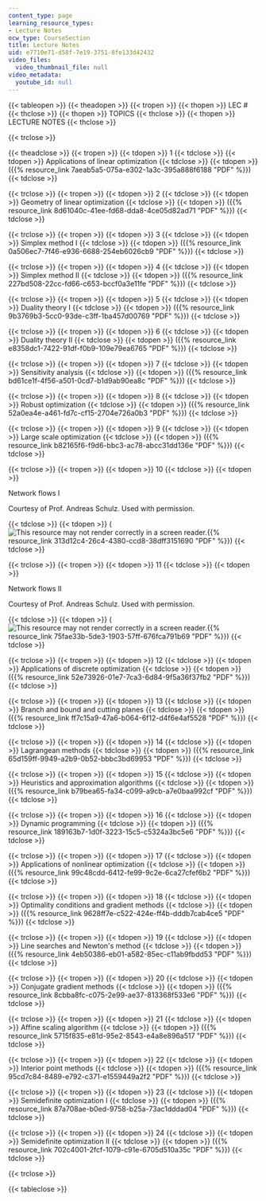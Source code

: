 ```yaml
---
content_type: page
learning_resource_types:
- Lecture Notes
ocw_type: CourseSection
title: Lecture Notes
uid: e7710e71-d58f-7e19-3751-8fe133d42432
video_files:
  video_thumbnail_file: null
video_metadata:
  youtube_id: null
---
```


{{< tableopen >}}
{{< theadopen >}}
{{< tropen >}}
{{< thopen >}}
LEC #
{{< thclose >}}
{{< thopen >}}
TOPICS
{{< thclose >}}
{{< thopen >}}
LECTURE NOTES
{{< thclose >}}

{{< trclose >}}

{{< theadclose >}}
{{< tropen >}}
{{< tdopen >}}
1
{{< tdclose >}}
{{< tdopen >}}
Applications of linear optimization
{{< tdclose >}}
{{< tdopen >}}
({{% resource_link 7aeab5a5-075a-e302-1a3c-395a888f6188 "PDF" %}})
{{< tdclose >}}

{{< trclose >}}
{{< tropen >}}
{{< tdopen >}}
2
{{< tdclose >}}
{{< tdopen >}}
Geometry of linear optimization
{{< tdclose >}}
{{< tdopen >}}
({{% resource_link 8d61040c-41ee-fd68-dda8-4ce05d82ad71 "PDF" %}})
{{< tdclose >}}

{{< trclose >}}
{{< tropen >}}
{{< tdopen >}}
3
{{< tdclose >}}
{{< tdopen >}}
Simplex method I
{{< tdclose >}}
{{< tdopen >}}
({{% resource_link 0a506ec7-7f46-e936-6688-254eb6026cb9 "PDF" %}})
{{< tdclose >}}

{{< trclose >}}
{{< tropen >}}
{{< tdopen >}}
4
{{< tdclose >}}
{{< tdopen >}}
Simplex method II
{{< tdclose >}}
{{< tdopen >}}
({{% resource_link 227bd508-22cc-fd66-c653-bccf0a3e11fe "PDF" %}})
{{< tdclose >}}

{{< trclose >}}
{{< tropen >}}
{{< tdopen >}}
5
{{< tdclose >}}
{{< tdopen >}}
Duality theory I
{{< tdclose >}}
{{< tdopen >}}
({{% resource_link 9b3769b3-5cc0-93de-c3ff-1ba457d00769 "PDF" %}})
{{< tdclose >}}

{{< trclose >}}
{{< tropen >}}
{{< tdopen >}}
6
{{< tdclose >}}
{{< tdopen >}}
Duality theory II
{{< tdclose >}}
{{< tdopen >}}
({{% resource_link e8358dc1-7422-91df-f0b9-109e79ea6765 "PDF" %}})
{{< tdclose >}}

{{< trclose >}}
{{< tropen >}}
{{< tdopen >}}
7
{{< tdclose >}}
{{< tdopen >}}
Sensitivity analysis
{{< tdclose >}}
{{< tdopen >}}
({{% resource_link bd61ce1f-4f56-a501-0cd7-b1d9ab90ea8c "PDF" %}})
{{< tdclose >}}

{{< trclose >}}
{{< tropen >}}
{{< tdopen >}}
8
{{< tdclose >}}
{{< tdopen >}}
Robust optimization
{{< tdclose >}}
{{< tdopen >}}
({{% resource_link 52a0ea4e-a461-fd7c-cf15-2704e726a0b3 "PDF" %}})
{{< tdclose >}}

{{< trclose >}}
{{< tropen >}}
{{< tdopen >}}
9
{{< tdclose >}}
{{< tdopen >}}
Large scale optimization
{{< tdclose >}}
{{< tdopen >}}
({{% resource_link b82165f6-f9d6-bbc3-ac78-abcc31dd136e "PDF" %}})
{{< tdclose >}}

{{< trclose >}}
{{< tropen >}}
{{< tdopen >}}
10
{{< tdclose >}}
{{< tdopen >}}


Network flows I

Courtesy of Prof. Andreas Schulz. Used with permission.


{{< tdclose >}}
{{< tdopen >}}
(![This resource may not render correctly in a screen reader.](/images/inacessible.gif){{% resource_link 313d12c4-26c4-4380-ccd8-38dff3151690 "PDF" %}})
{{< tdclose >}}

{{< trclose >}}
{{< tropen >}}
{{< tdopen >}}
11
{{< tdclose >}}
{{< tdopen >}}


Network flows II

Courtesy of Prof. Andreas Schulz. Used with permission.


{{< tdclose >}}
{{< tdopen >}}
(![This resource may not render correctly in a screen reader.](/images/inacessible.gif){{% resource_link 75fae33b-5de3-1903-57ff-676fca791b69 "PDF" %}})
{{< tdclose >}}

{{< trclose >}}
{{< tropen >}}
{{< tdopen >}}
12
{{< tdclose >}}
{{< tdopen >}}
Applications of discrete optimization
{{< tdclose >}}
{{< tdopen >}}
({{% resource_link 52e73926-01e7-7ca3-6d84-9f5a36f37fb2 "PDF" %}})
{{< tdclose >}}

{{< trclose >}}
{{< tropen >}}
{{< tdopen >}}
13
{{< tdclose >}}
{{< tdopen >}}
Branch and bound and cutting planes
{{< tdclose >}}
{{< tdopen >}}
({{% resource_link ff7c15a9-47a6-b064-6f12-d4f6e4af5528 "PDF" %}})
{{< tdclose >}}

{{< trclose >}}
{{< tropen >}}
{{< tdopen >}}
14
{{< tdclose >}}
{{< tdopen >}}
Lagrangean methods
{{< tdclose >}}
{{< tdopen >}}
({{% resource_link 65d159ff-9949-a2b9-0b52-bbbc3bd69953 "PDF" %}})
{{< tdclose >}}

{{< trclose >}}
{{< tropen >}}
{{< tdopen >}}
15
{{< tdclose >}}
{{< tdopen >}}
Heuristics and approximation algorithms
{{< tdclose >}}
{{< tdopen >}}
({{% resource_link b79bea65-fa34-c099-a9cb-a7e0baa992cf "PDF" %}})
{{< tdclose >}}

{{< trclose >}}
{{< tropen >}}
{{< tdopen >}}
16
{{< tdclose >}}
{{< tdopen >}}
Dynamic programming
{{< tdclose >}}
{{< tdopen >}}
({{% resource_link 189163b7-1d0f-3223-15c5-c5324a3bc5e6 "PDF" %}})
{{< tdclose >}}

{{< trclose >}}
{{< tropen >}}
{{< tdopen >}}
17
{{< tdclose >}}
{{< tdopen >}}
Applications of nonlinear optimization
{{< tdclose >}}
{{< tdopen >}}
({{% resource_link 99c48cdd-6412-fe99-9c2e-6ca27cfef6b2 "PDF" %}})
{{< tdclose >}}

{{< trclose >}}
{{< tropen >}}
{{< tdopen >}}
18
{{< tdclose >}}
{{< tdopen >}}
Optimality conditions and gradient methods
{{< tdclose >}}
{{< tdopen >}}
({{% resource_link 9628ff7e-c522-424e-ff4b-dddb7cab4ce5 "PDF" %}})
{{< tdclose >}}

{{< trclose >}}
{{< tropen >}}
{{< tdopen >}}
19
{{< tdclose >}}
{{< tdopen >}}
Line searches and Newton's method
{{< tdclose >}}
{{< tdopen >}}
({{% resource_link 4eb50386-eb01-a582-85ec-c11ab9fbdd53 "PDF" %}})
{{< tdclose >}}

{{< trclose >}}
{{< tropen >}}
{{< tdopen >}}
20
{{< tdclose >}}
{{< tdopen >}}
Conjugate gradient methods
{{< tdclose >}}
{{< tdopen >}}
({{% resource_link 8cbba8fc-c075-2e99-ae37-813368f533e6 "PDF" %}})
{{< tdclose >}}

{{< trclose >}}
{{< tropen >}}
{{< tdopen >}}
21
{{< tdclose >}}
{{< tdopen >}}
Affine scaling algorithm
{{< tdclose >}}
{{< tdopen >}}
({{% resource_link 5715f835-e81d-95e2-8543-e4a8e896a517 "PDF" %}})
{{< tdclose >}}

{{< trclose >}}
{{< tropen >}}
{{< tdopen >}}
22
{{< tdclose >}}
{{< tdopen >}}
Interior point methods
{{< tdclose >}}
{{< tdopen >}}
({{% resource_link 95cd7c84-8489-e792-c371-e1559449a2f2 "PDF" %}})
{{< tdclose >}}

{{< trclose >}}
{{< tropen >}}
{{< tdopen >}}
23
{{< tdclose >}}
{{< tdopen >}}
Semidefinite optimization I
{{< tdclose >}}
{{< tdopen >}}
({{% resource_link 87a708ae-b0ed-9758-b25a-73ac1dddad04 "PDF" %}})
{{< tdclose >}}

{{< trclose >}}
{{< tropen >}}
{{< tdopen >}}
24
{{< tdclose >}}
{{< tdopen >}}
Semidefinite optimization II
{{< tdclose >}}
{{< tdopen >}}
({{% resource_link 702c4001-2fcf-1079-c91e-6705d510a35c "PDF" %}})
{{< tdclose >}}

{{< trclose >}}

{{< tableclose >}}